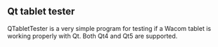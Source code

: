 Qt tablet tester
-----------------

QTabletTester is a very simple program for testing if a Wacom tablet is working properly with Qt.
Both Qt4 and Qt5 are supported.

